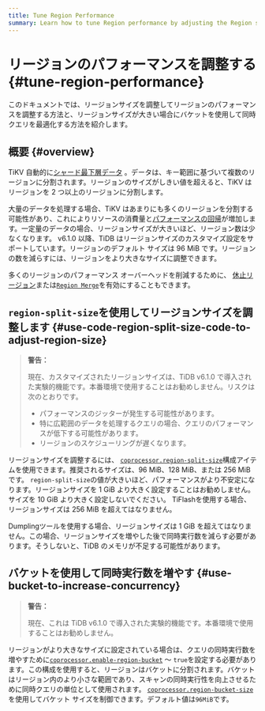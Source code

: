 ```yaml
---
title: Tune Region Performance
summary: Learn how to tune Region performance by adjusting the Region size and how to use buckets to optimize concurrent queries when the Region size is large.
---
```


# リージョンのパフォーマンスを調整する {#tune-region-performance}

このドキュメントでは、リージョンサイズを調整してリージョンのパフォーマンスを調整する方法と、リージョンサイズが大きい場合にバケットを使用して同時クエリを最適化する方法を紹介します。

## 概要 {#overview}

TiKV 自動的に[シャード最下層データ](/best-practices/tidb-best-practices.md#data-sharding) 。データは、キー範囲に基づいて複数のリージョンに分割されます。リージョンのサイズがしきい値を超えると、TiKV はリージョンを 2 つ以上のリージョンに分割します。

大量のデータを処理する場合、TiKV はあまりにも多くのリージョンを分割する可能性があり、これによりリソースの消費量と[パフォーマンスの回帰](/best-practices/massive-regions-best-practices.md#performance-problem)が増加します。一定量のデータの場合、リージョンサイズが大きいほど、リージョン数は少なくなります。 v6.1.0 以降、TiDB はリージョンサイズのカスタマイズ設定をサポートしています。リージョンのデフォルト サイズは 96 MiB です。リージョンの数を減らすには、リージョンをより大きなサイズに調整できます。

多くのリージョンのパフォーマンス オーバーヘッドを削減するために、 [休止リージョン](/best-practices/massive-regions-best-practices.md#method-4-increase-the-number-of-tikv-instances)または[`Region Merge`](/best-practices/massive-regions-best-practices.md#method-5-adjust-raft-base-tick-interval)を有効にすることもできます。

## <code>region-split-size</code>を使用してリージョンサイズを調整します {#use-code-region-split-size-code-to-adjust-region-size}

> **警告：**
>
> 現在、カスタマイズされたリージョンサイズは、TiDB v6.1.0 で導入された実験的機能です。本番環境で使用することはお勧めしません。リスクは次のとおりです。
>
> -   パフォーマンスのジッターが発生する可能性があります。
> -   特に広範囲のデータを処理するクエリの場合、クエリのパフォーマンスが低下する可能性があります。
> -   リージョンのスケジューリングが遅くなります。

リージョンサイズを調整するには、 [`coprocessor.region-split-size`](/tikv-configuration-file.md#region-split-size)構成アイテムを使用できます。推奨されるサイズは、96 MiB、128 MiB、または 256 MiB です。 `region-split-size`の値が大きいほど、パフォーマンスがより不安定になります。リージョンサイズを 1 GiB より大きく設定することはお勧めしません。サイズを 10 GiB より大きく設定しないでください。 TiFlashを使用する場合、リージョンサイズは 256 MiB を超えてはなりません。

Dumplingツールを使用する場合、リージョンサイズは 1 GiB を超えてはなりません。この場合、リージョンサイズを増やした後で同時実行数を減らす必要があります。そうしないと、TiDB のメモリが不足する可能性があります。

## バケットを使用して同時実行数を増やす {#use-bucket-to-increase-concurrency}

> **警告：**
>
> 現在、これは TiDB v6.1.0 で導入された実験的機能です。本番環境で使用することはお勧めしません。

リージョンがより大きなサイズに設定されている場合は、クエリの同時実行数を増やすために[`coprocessor.enable-region-bucket`](/tikv-configuration-file.md#enable-region-bucket-new-in-v610) ～ `true`を設定する必要があります。この構成を使用すると、リージョンはバケットに分割されます。バケットはリージョン内のより小さな範囲であり、スキャンの同時実行性を向上させるために同時クエリの単位として使用されます。 [`coprocessor.region-bucket-size`](/tikv-configuration-file.md#region-bucket-size-new-in-v610)を使用してバケット サイズを制御できます。デフォルト値は`96MiB`です。
